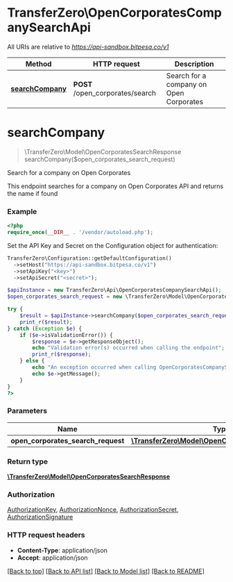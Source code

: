 # TransferZero\OpenCorporatesCompanySearchApi

All URIs are relative to *https://api-sandbox.bitpesa.co/v1*

Method | HTTP request | Description
------------- | ------------- | -------------
[**searchCompany**](OpenCorporatesCompanySearchApi.md#searchCompany) | **POST** /open_corporates/search | Search for a company on Open Corporates


# **searchCompany**
> \TransferZero\Model\OpenCorporatesSearchResponse searchCompany($open_corporates_search_request)

Search for a company on Open Corporates

This endpoint searches for a company on Open Corporates API and returns the name if found

### Example
```php
<?php
require_once(__DIR__ . '/vendor/autoload.php');
```

Set the API Key and Secret on the Configuration object for authentication:
```php
TransferZero\Configuration::getDefaultConfiguration()
  ->setHost("https://api-sandbox.bitpesa.co/v1")
  ->setApiKey("<key>")
  ->setApiSecret("<secret>");

$apiInstance = new TransferZero\Api\OpenCorporatesCompanySearchApi();
$open_corporates_search_request = new \TransferZero\Model\OpenCorporatesSearchRequest(); // \TransferZero\Model\OpenCorporatesSearchRequest | 

try {
    $result = $apiInstance->searchCompany($open_corporates_search_request);
    print_r($result);
} catch (Exception $e) {
    if ($e->isValidationError()) {
        $response = $e->getResponseObject();
        echo "Validation error(s) occurred when calling the endpoint";
        print_r($response);
    } else {
        echo "An exception occurred when calling OpenCorporatesCompanySearchApi#searchCompany";
        echo $e->getMessage();
    }
}
?>
```

### Parameters

Name | Type | Description  | Notes
------------- | ------------- | ------------- | -------------
 **open_corporates_search_request** | [**\TransferZero\Model\OpenCorporatesSearchRequest**](../Model/OpenCorporatesSearchRequest.md)|  |

### Return type

[**\TransferZero\Model\OpenCorporatesSearchResponse**](../Model/OpenCorporatesSearchResponse.md)

### Authorization

[AuthorizationKey](../../README.md#AuthorizationKey), [AuthorizationNonce](../../README.md#AuthorizationNonce), [AuthorizationSecret](../../README.md#AuthorizationSecret), [AuthorizationSignature](../../README.md#AuthorizationSignature)

### HTTP request headers

 - **Content-Type**: application/json
 - **Accept**: application/json

[[Back to top]](#) [[Back to API list]](../../README.md#documentation-for-api-endpoints) [[Back to Model list]](../../README.md#documentation-for-models) [[Back to README]](../../README.md)

